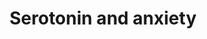 ---
annotations:
- id: PW:0000316
  parent: regulatory pathway
  type: Pathway Ontology
  value: calcium/calmodulin dependent kinase signaling pathway
- id: DOID:2030
  parent: disease of mental health
  type: Disease Ontology
  value: anxiety disorder
- id: CL:0000850
  parent: native cell
  type: Cell Type Ontology
  value: serotonergic neuron
- id: PW:0000319
  parent: regulatory pathway
  type: Pathway Ontology
  value: altered calcineurin signaling pathway
- id: PW:0001187
  parent: regulatory pathway
  type: Pathway Ontology
  value: calcium/calmodulin dependent kinase 1 signaling pathway
- id: DOID:2030
  parent: disease of mental health
  type: Disease Ontology
  value: anxiety disorder
- id: PW:0000854
  parent: signaling pathway
  type: Pathway Ontology
  value: serotonin signaling pathway
authors:
- Khanspers
- Eweitz
citedin: ''
communities:
- ONTOX
description: Benekareddy et al observed the phenomenon that rats who were maternally
  separated show increased levels of induced anxiety-related behaviour during adulthood.
  Type 2 serotonin receptors have been implicated in anxiety related behaviour and
  may be suitable targets for reducing anxiety response. Benekareddy et al report
  that treatment with ketanserin (a serotonergic antagonist) during postnatal life
  blocked the long-lasting effects of maternal separation on anxiety behavior in the
  open field test and the elevated plus maze. Immediate Early Genes such as Arc have
  been found to be significantly affected in expression (Benekareddy et al). The downstream
  and upstream gene products of Arc were partly elucidated and presented in a pathway.  Proteins
  on this pathway have targeted assays available via the [https://assays.cancer.gov/available_assays?wp_id=WP3947
  CPTAC Assay Portal]
last-edited: 2024-12-09
ndex: c2b36b89-8b68-11eb-9e72-0ac135e8bacf
organisms:
- Homo sapiens
redirect_from:
- /index.php/Pathway:WP3947
- /instance/WP3947
- /instance/WP3947_r136018
revision: r136018
schema-jsonld:
- '@context': https://schema.org/
  '@id': https://wikipathways.github.io/pathways/WP3947.html
  '@type': Dataset
  creator:
    '@type': Organization
    name: WikiPathways
  description: Benekareddy et al observed the phenomenon that rats who were maternally
    separated show increased levels of induced anxiety-related behaviour during adulthood.
    Type 2 serotonin receptors have been implicated in anxiety related behaviour and
    may be suitable targets for reducing anxiety response. Benekareddy et al report
    that treatment with ketanserin (a serotonergic antagonist) during postnatal life
    blocked the long-lasting effects of maternal separation on anxiety behavior in
    the open field test and the elevated plus maze. Immediate Early Genes such as
    Arc have been found to be significantly affected in expression (Benekareddy et
    al). The downstream and upstream gene products of Arc were partly elucidated and
    presented in a pathway.  Proteins on this pathway have targeted assays available
    via the [https://assays.cancer.gov/available_assays?wp_id=WP3947 CPTAC Assay Portal]
  keywords:
  - ADRA1A
  - ARC
  - CAMK2B
  - CRH
  - Ca2+
  - DOC
  - EEF2K
  - FMR1
  - FOS
  - GABRA1
  - GRM1
  - HTR1A
  - HTR2A
  - HTR2C
  - Ketanserin
  - PLCD4
  - PLEK
  - POMC
  - PPP3CA
  - PRKCB
  - THDOC
  - TRPV1
  license: CC0
  name: Serotonin and anxiety
seo: CreativeWork
title: Serotonin and anxiety
wpid: WP3947
---